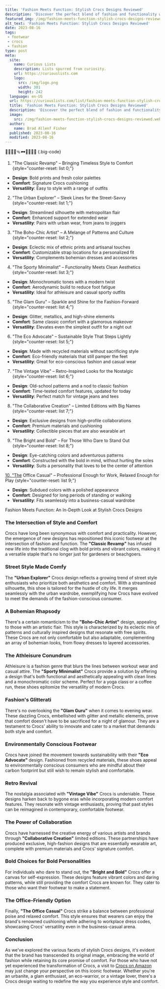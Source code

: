 ```yaml
---
title: 'Fashion Meets Function: Stylish Crocs Designs Reviewed'
description: 'Discover the perfect blend of fashion and functionality with our review of stylish Crocs designs. Curious about how these shoes can elevate your look?'
featured_img: /img/fashion-meets-function-stylish-crocs-designs-reviewed.webp
alt_text: 'Fashion Meets Function: Stylish Crocs Designs Reviewed'
date: 2023-08-16
tags:
 - footwear
 - crocs
 - fashion
type: post
meta:
  site:
    name: Curious Lists
    description: Lists spurred from curiosity.
    url: https://curiouslists.com
    logo:
      src: /img/logo.png
      width: 301
      height: 242
  language: en-US
  url: https://curiouslists.com/list/fashion-meets-function-stylish-crocs-designs-reviewed
  title: 'Fashion Meets Function: Stylish Crocs Designs Reviewed'
  description: 'Discover the perfect blend of fashion and functionality with our review of stylish Crocs designs. Curious about how these shoes can elevate your look?'
  image:
    src: /img/fashion-meets-function-stylish-crocs-designs-reviewed.webp
  author:
    name: Brad Allenf Fisher
  published: 2023-08-16
  modified: 2023-08-16
---
```



👡👢👠🥿🩴🕶👜👗🧢🎩 {.big-code}

1. "The Classic Revamp" – Bringing Timeless Style to Comfort {style="counter-reset: list 0;"}
  - **Design**: Bold prints and fresh color palettes
  - **Comfort**: Signature Crocs cushioning
  - **Versatility**: Easy to style with a range of outfits

2. "The Urban Explorer" – Sleek Lines for the Street-Savvy {style="counter-reset: list 1;"}
  - **Design**: Streamlined silhouette with metropolitan flair
  - **Comfort**: Enhanced support for extended wear
  - **Versatility**: Pairs with urban wear, from jeans to joggers

3. "The Boho-Chic Artist" – A Melange of Patterns and Culture {style="counter-reset: list 2;"}
  - **Design**: Eclectic mix of ethnic prints and artisanal touches
  - **Comfort**: Customizable strap locations for a personalized fit
  - **Versatility**: Complements bohemian dresses and accessories

4. "The Sporty Minimalist" – Functionality Meets Clean Aesthetics {style="counter-reset: list 3;"}
  - **Design**: Monochromatic tones with a modern twist
  - **Comfort**: Aerodynamic build to reduce foot fatigue
  - **Versatility**: Ideal for athleisure and casual sporty outfits

5. "The Glam Guru" – Sparkle and Shine for the Fashion-Forward {style="counter-reset: list 4;"}
  - **Design**: Glitter, metallics, and high-shine elements
  - **Comfort**: Same classic comfort with a glamorous makeover
  - **Versatility**: Elevates even the simplest outfit for a night out

6. "The Eco Advocate" – Sustainable Style That Steps Lightly {style="counter-reset: list 5;"}
  - **Design**: Made with recycled materials without sacrificing style
  - **Comfort**: Eco-friendly materials that still pamper the feet
  - **Versatility**: Great for eco-conscious fashion and casual wear

7. "The Vintage Vibe" – Retro-Inspired Looks for the Nostalgic {style="counter-reset: list 6;"}
  - **Design**: Old-school patterns and a nod to classic fashion
  - **Comfort**: Time-tested comfort features, updated for today
  - **Versatility**: Perfect match for vintage jeans and tees

8. "The Collaborative Creation" – Limited Editions with Big Names {style="counter-reset: list 7;"}
  - **Design**: Exclusive designs from high-profile collaborations
  - **Comfort**: Premium materials and cushioning
  - **Versatility**: Collectible pieces that are also wearable art

9. "The Bright and Bold" – For Those Who Dare to Stand Out {style="counter-reset: list 8;"}
  - **Design**: Eye-catching colors and adventurous patterns
  - **Comfort**: Constructed with the bold in mind, without hurting the soles
  - **Versatility**: Suits a personality that loves to be the center of attention

[10.   "The](https://curiouslists.com/list/eco-friendly-crocs-exploring-the-sustainable-collection) Office Casual" – Professional Enough for Work, Relaxed Enough for Play {style="counter-reset: list 9;"}
  - **Design**: Subdued colors with a polished appearance
  - **Comfort**: Designed for long periods of standing or walking
  - **Versatility**: Fits seamlessly into a business-casual wardrobe


Fashion Meets Function: An In-Depth Look at Stylish Crocs Designs

### The Intersection of Style and Comfort

Crocs have long been synonymous with comfort and practicality. However, the emergence of new designs has repositioned this iconic footwear at the intersection of fashion and function. The **"Classic Revamp"** has infused new life into the traditional clog with bold prints and vibrant colors, making it a versatile staple that's no longer just for gardeners or beachgoers.

### Street Style Made Comfy

The **"Urban Explorer"** Crocs design reflects a growing trend of street style enthusiasts who prioritize both aesthetics and comfort. With a streamlined silhouette, this shoe is tailored for the hustle of city life. It merges seamlessly with the urban wardrobe, exemplifying how Crocs have evolved to meet the demands of the fashion-conscious consumer.

### A Bohemian Rhapsody

There's a certain romanticism to the **"Boho-Chic Artist"** design, appealing to those with an artistic flair. This style is characterized by its eclectic mix of patterns and culturally inspired designs that resonate with free spirits. These Crocs are not only comfortable but also adaptable, complementing an array of bohemian looks, from flowy dresses to layered accessories.

### The Athleisure Conundrum

Athleisure is a fashion genre that blurs the lines between workout wear and casual attire. The **"Sporty Minimalist"** Crocs provide a solution by offering a design that's both functional and aesthetically appealing with clean lines and a monochromatic color scheme. Perfect for a yoga class or a coffee run, these shoes epitomize the versatility of modern Crocs.

### Fashion's Glitterati

There's no overlooking the **"Glam Guru"** when it comes to evening wear. These dazzling Crocs, embellished with glitter and metallic elements, prove that comfort doesn't have to be sacrificed for a night of glamour. They are a testament to Crocs' ability to innovate and cater to a market that demands both style and comfort.

### Environmentally Conscious Footwear

Crocs have joined the movement towards sustainability with their **"Eco Advocate"** design. Fashioned from recycled materials, these shoes appeal to environmentally conscious consumers who are mindful about their carbon footprint but still wish to remain stylish and comfortable.

### Retro Revival

The nostalgia associated with **"Vintage Vibe"** Crocs is undeniable. These designs harken back to bygone eras while incorporating modern comfort features. They resonate with vintage enthusiasts, proving that past styles can be reimagined in contemporary, comfortable footwear.

### The Power of Collaboration

Crocs have harnessed the creative energy of various artists and brands through **"Collaborative Creation"** limited editions. These partnerships have produced exclusive, high-fashion designs that are essentially wearable art, complete with premium materials and Crocs' signature comfort.

### Bold Choices for Bold Personalities

For individuals who dare to stand out, the **"Bright and Bold"** Crocs offer a canvas for self-expression. These designs feature vibrant colors and daring patterns, while still providing the comfort Crocs are known for. They cater to those who want their footwear to make a statement.

### The Office-Friendly Option

Finally, **"The Office Casual"** Crocs strike a balance between professional poise and relaxed comfort. This style ensures that wearers can enjoy the brand's renowned cushioning while adhering to workplace dress codes, showcasing Crocs' versatility even in the business-casual arena.

### Conclusion

As we've explored the various facets of stylish Crocs designs, it's evident that the brand has transcended its original image, embracing the world of fashion while retaining its core promise of comfort. For those who have not yet experienced the transformation of Crocs, a visit to [Crocs on Amazon](https://amzn.to/3QYkQj1) may just change your perspective on this iconic footwear. Whether you're an urbanite, a glam enthusiast, an eco-warrior, or a vintage lover, there's a Crocs design waiting to redefine the way you experience style and comfort.